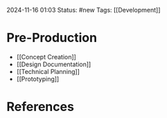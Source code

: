 2024-11-16 01:03
Status: #new
Tags: [[Development]]

# Pre-Production


- [[Concept Creation]]
- [[Design Documentation]]
- [[Technical Planning]]
- [[Prototyping]]

# References

